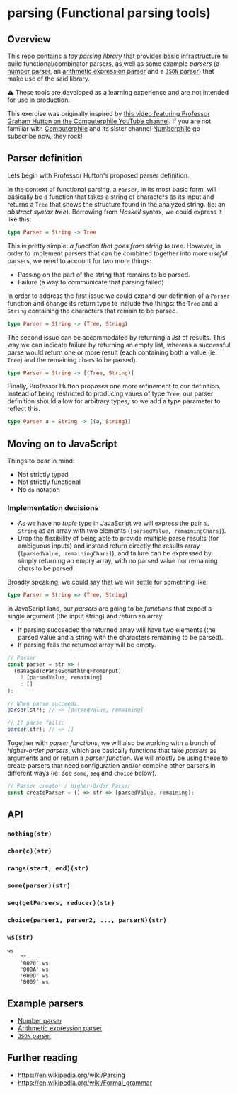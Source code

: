 # parsing (Functional parsing tools)

## Overview

This repo contains a _toy parsing library_ that provides basic infrastructure
to build functional/combinator parsers, as well as some example _parsers_ (a
[number parser](./examples/parsing-numbers), an
[arithmetic expression parser](examples/parsing-arithmetic) and a
[`JSON` parser](examples/parsing-json)) that make use of the said library.

:warning: These tools are developed as a learning experience and are not intended for use
in production.

This exercise was originally inspired by
[this video featuring Professor Graham Hutton on the Computerphile YouTube channel](https://www.youtube.com/watch?v=dDtZLm7HIJs).
If you are not familiar with
[Computerphile](https://www.youtube.com/channel/UC9-y-6csu5WGm29I7JiwpnA)
and its sister channel [Numberphile](https://www.youtube.com/user/numberphile)
go subscribe now, they rock!

## Parser definition

Lets begin with Professor Hutton's proposed parser definition.

In the context of functional parsing, a `Parser`, in its most basic form, will
basically be a function that takes a string of characters as its input and
returns a `Tree` that shows the structure found in the analyzed string. (ie: an
_abstract syntax tree_). Borrowing from _Haskell_ syntax, we could express it
like this:

```hs
type Parser = String -> Tree
```

This is pretty simple: _a function that goes from string to tree_. However, in
order to implement parsers that can be combined together into more _useful_
parsers, we need to account for two more things:

* Passing on the part of the string that remains to be parsed.
* Failure (a way to communicate that parsing failed)

In order to address the first issue we could expand our definition of a `Parser`
function and change its return type to include two things: the `Tree` and a
`String` containing the characters that remain to be parsed.

```hs
type Parser = String -> (Tree, String)
```

The second issue can be accommodated by returning a _list_ of results. This way
we can indicate failure by returning an empty list, whereas a successful parse
would return one or more result (each containing both a value (ie: `Tree`) and
the remaining chars to be parsed).

```hs
type Parser = String -> [(Tree, String)]
```

Finally, Professor Hutton proposes one more refinement to our definition.
Instead of being restricted to producing vaues of type `Tree`, our parser
definition should allow for arbitrary types, so we add a type parameter to
reflect this.

```hs
type Parser a = String -> [(a, String)]
```

## Moving on to JavaScript

Things to bear in mind:

* Not strictly typed
* Not strictly functional
* No `do` notation

### Implementation decisions

* As we have no _tuple_ type in JavaScript we will express the pair `a, String`
  as an array with two elements (`[parsedValue, remainingChars]`).
* Drop the flexibility of being able to provide multiple parse results (for
  ambiguous inputs) and instead return directly the results array
  (`[parsedValue, remainingChars]`), and failure can be expressed by simply
  returning an empry array, with no parsed value nor remaining chars to be
  parsed.

Broadly speaking, we could say that we will settle for something like:

```hs
type Parser = String => (Tree, String)
```

In JavaScript land, our _parsers_ are going to be _functions_ that expect a
single argument (the input string) and return an array.

* If parsing succeeded the returned array will have two elements (the parsed
  value and a string with the characters remaining to be parsed).
* If parsing fails the returned array will be empty.

```js
// Parser
const parser = str => (
  (managedToParseSomethingFromInput)
    ? [parsedValue, remaining]
    : []
);

// When parse succeeds:
parser(str); // => [parsedValue, remaining]

// If parse fails:
parser(str); // => []
```

Together with _parser functions_, we will also be working with a bunch of
_higher-order parsers_, which are basically functions that take _parsers_ as
arguments and or return a _parser function_. We will mostly be using these to
create parsers that need configuration and/or combine other parsers in different
ways (ie: see `some`, `seq` and `choice` below).

```js
// Parser creator / Higher-Order Parser
const createParser = () => str => [parsedValue, remaining];
```

## API

### `nothing(str)`

### `char(c)(str)`

### `range(start, end)(str)`

### `some(parser)(str)`

### `seq(getParsers, reducer)(str)`

### `choice(parser1, parser2, ..., parserN)(str)`

### `ws(str)`

```
ws
    ""
    '0020' ws
    '000A' ws
    '000D' ws
    '0009' ws
```

## Example parsers

* [Number parser](./examples/parsing-numbers)
* [Arithmetic expression parser](examples/parsing-arithmetic)
* [`JSON` parser](examples/parsing-json)

## Further reading

* https://en.wikipedia.org/wiki/Parsing
* https://en.wikipedia.org/wiki/Formal_grammar
